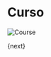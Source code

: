 <!-- add-breadcrumbs -->
# Curso

<img class="screenshot" alt="Course" src="{{docs_base_url}}/v12/assets/img/education/setup/course.png">

{next}
